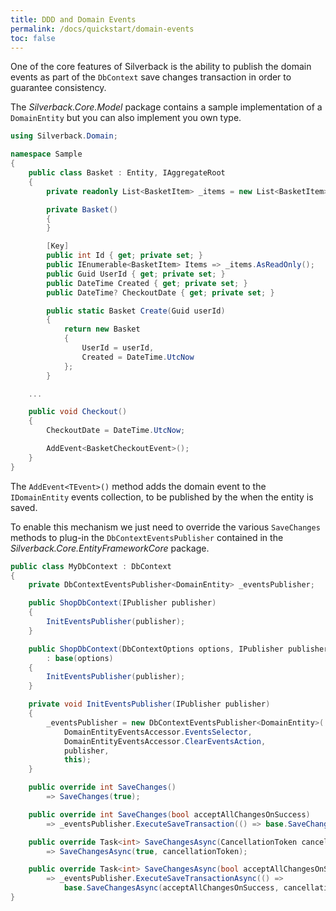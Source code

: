 ```yaml
---
title: DDD and Domain Events
permalink: /docs/quickstart/domain-events
toc: false
---
```


One of the core features of Silverback is the ability to publish the domain events as part of the `DbContext` save changes transaction in order to guarantee consistency.

The _Silverback.Core.Model_ package contains a sample implementation of a `DomainEntity` but you can also implement you own type.

```c#
using Silverback.Domain;

namespace Sample
{
    public class Basket : Entity, IAggregateRoot
    {
        private readonly List<BasketItem> _items = new List<BasketItem>();

        private Basket()
        {
        }

        [Key]
        public int Id { get; private set; }
        public IEnumerable<BasketItem> Items => _items.AsReadOnly();
        public Guid UserId { get; private set; }
        public DateTime Created { get; private set; }
        public DateTime? CheckoutDate { get; private set; }

        public static Basket Create(Guid userId)
        {
            return new Basket
            {
                UserId = userId,
                Created = DateTime.UtcNow
            };
        }

    ...

    public void Checkout()
    {
        CheckoutDate = DateTime.UtcNow;

        AddEvent<BasketCheckoutEvent>();
    }
}
```

The `AddEvent<TEvent>()` method adds the domain event to the `IDomainEntity` events collection, to be published by the when the entity is saved.

To enable this mechanism we just need to override the various `SaveChanges` methods to plug-in the `DbContextEventsPublisher` contained in the _Silverback.Core.EntityFrameworkCore_ package.

```c#
public class MyDbContext : DbContext
{
    private DbContextEventsPublisher<DomainEntity> _eventsPublisher;

    public ShopDbContext(IPublisher publisher)
    {
        InitEventsPublisher(publisher);
    }

    public ShopDbContext(DbContextOptions options, IPublisher publisher)
        : base(options)
    {
        InitEventsPublisher(publisher);
    }

    private void InitEventsPublisher(IPublisher publisher)
    {
        _eventsPublisher = new DbContextEventsPublisher<DomainEntity>(
            DomainEntityEventsAccessor.EventsSelector,
            DomainEntityEventsAccessor.ClearEventsAction,
            publisher,
            this);
    }

    public override int SaveChanges()
        => SaveChanges(true);

    public override int SaveChanges(bool acceptAllChangesOnSuccess)
        => _eventsPublisher.ExecuteSaveTransaction(() => base.SaveChanges(acceptAllChangesOnSuccess));

    public override Task<int> SaveChangesAsync(CancellationToken cancellationToken = default)
        => SaveChangesAsync(true, cancellationToken);

    public override Task<int> SaveChangesAsync(bool acceptAllChangesOnSuccess, CancellationToken cancellationToken = default)
        => _eventsPublisher.ExecuteSaveTransactionAsync(() =>
            base.SaveChangesAsync(acceptAllChangesOnSuccess, cancellationToken));
}
```